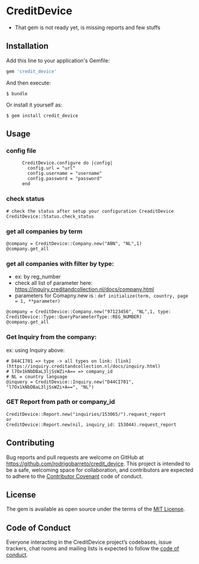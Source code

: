 # CreditDevice

* That gem is not ready yet, is missing reports and few stuffs


## Installation

Add this line to your application's Gemfile:

```ruby
gem 'credit_device'
```

And then execute:

    $ bundle

Or install it yourself as:

    $ gem install credit_device

## Usage

### config file
```
      CreditDevice.configure do |config|
        config.url = "url"
        config.username = "username"
        config.password = "password"
      end
```
### check status
```
# check the status after setup your configuration CreaditDevice 
CreditDevice::Status.check_status

```

### get all companies by term

```
@company = CreditDevice::Company.new("ABN", "NL",1)
@company.get_all
```

### get all companies with filter by type:
* ex: by reg_number
* check all list of parameter here: https://inquiry.creditandcollection.nl/docs/company.html
* parameters for Comapny.new is : ```def initialize(term, country, page = 1, **parameter)```

```
@company = CreditDevice::Company.new("97123456", "NL",1, type: CreditDevice::Type::QueryParameterType::REG_NUMBER)
@company.get_all
```



### Get Inquiry from the company:

ex: using  Inquiry above:
```
# D44CI701 => type -> all types on link: [link](https://inquiry.creditandcollection.nl/docs/inquiry.html)
# l7Ox1kNbDBaL3ljSsWZi+A== => company_id
# NL = country language
@inquery = CreditDevice::Inquiry.new("D44CI701", "l7Ox1kNbDBaL3ljSsWZi+A==", "NL")
```

### GET Report from path or company_id 

````
CreditDevice::Report.new("inquiries/153065/").request_report 
or
CreditDevice::Report.new(nil, inquiry_id: 153044).request_report
````
## Contributing

Bug reports and pull requests are welcome on GitHub at https://github.com/rodrigobarreto/credit_device. This project is intended to be a safe, welcoming space for collaboration, and contributors are expected to adhere to the [Contributor Covenant](http://contributor-covenant.org) code of conduct.

## License

The gem is available as open source under the terms of the [MIT License](https://opensource.org/licenses/MIT).

## Code of Conduct

Everyone interacting in the CreditDevice project’s codebases, issue trackers, chat rooms and mailing lists is expected to follow the [code of conduct](https://github.com/rodrigobarreto/credit_device/blob/master/CODE_OF_CONDUCT.md).
